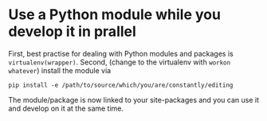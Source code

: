 # Use a Python module while you develop it in prallel

First, best practise for dealing with Python modules and packages is `virtualenv(wrapper)`.
Second, (change to the virtualenv with `workon whatever`) install the module via

    pip install -e /path/to/source/which/you/are/constantly/editing

The module/package is now linked to your site-packages and you can use it and develop on it at the same time.
